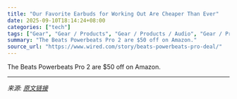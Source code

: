 ```yaml
---
title: "Our Favorite Earbuds for Working Out Are Cheaper Than Ever"
date: 2025-09-10T18:14:24+08:00
categories: ["tech"]
tags: ["Gear", "Gear / Products", "Gear / Products / Audio", "Gear / Products / Headphones", "Gear / Deals", "Shopping", "Deals", "Headphones", "beats", "apple", "wireless earbuds", "Deal of the Day"]
summary: "The Beats Powerbeats Pro 2 are $50 off on Amazon."
source_url: "https://www.wired.com/story/beats-powerbeats-pro-deal/"
---
```


The Beats Powerbeats Pro 2 are $50 off on Amazon.

---

*来源: [原文链接](https://www.wired.com/story/beats-powerbeats-pro-deal/)*
